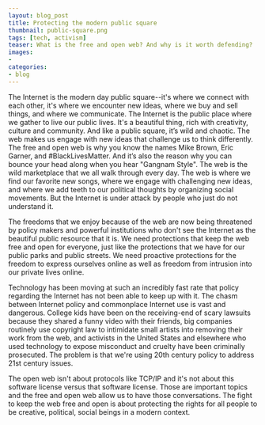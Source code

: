 ```yaml
---
layout: blog_post
title: Protecting the modern public square
thumbnail: public-square.png
tags: [tech, activism]
teaser: What is the free and open web? And why is it worth defending?
images:
-
categories:
- blog
---
```


The Internet is the modern day public square--it's where we connect with each other, it's where we encounter new ideas, where we buy and sell things, and where we communicate. The Internet is the public place where we gather to live our public lives. It's a beautiful thing, rich with creativity, culture and community. And like a public square, it’s wild and chaotic. The web makes us engage with new ideas that challenge us to think differently. The free and open web is why you know the names Mike Brown, Eric Garner, and #BlackLivesMatter. And it’s also the reason why you can bounce your head along when you hear "Gangnam Style". The web is the wild marketplace that we all walk through every day. The web is where we find our favorite new songs, where we engage with challenging new ideas, and where we add teeth to our political thoughts by organizing social movements. But the Internet is under attack by people who just do not understand it.

The freedoms that we enjoy because of the web are now being threatened by policy makers and powerful institutions who don't see the Internet as the beautiful public resource that it is. We need protections that keep the web free and open for everyone, just like the protections that we have for our public parks and public streets. We need proactive protections for the freedom to express ourselves online as well as freedom from intrusion into our private lives online.

Technology has been moving at such an incredibly fast rate that policy regarding the Internet has not been able to keep up with it. The chasm between Internet policy and commonplace Internet use is vast and dangerous. College kids have been on the receiving-end of scary lawsuits because they shared a funny video with their friends, big companies routinely use copyright law to intimidate small artists into removing their work from the web, and activists in the United States and elsewhere who used technology to expose misconduct and cruelty have been criminally prosecuted. The problem is that we're using 20th century policy to address 21st century issues.

The open web isn't about protocols like TCP/IP and it's not about this software license versus that software license. Those are important topics and the free and open web allow us to have those conversations. The fight to keep the web free and open is about protecting the rights for all people to be creative, political, social beings in a modern context.

